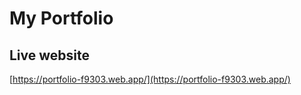 # My Portfolio

## Live website

[https://portfolio-f9303.web.app/](https://portfolio-f9303.web.app/)
